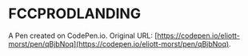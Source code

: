 # FCCPRODLANDING

A Pen created on CodePen.io. Original URL: [https://codepen.io/eliott-morst/pen/qBjbNoq](https://codepen.io/eliott-morst/pen/qBjbNoq).


